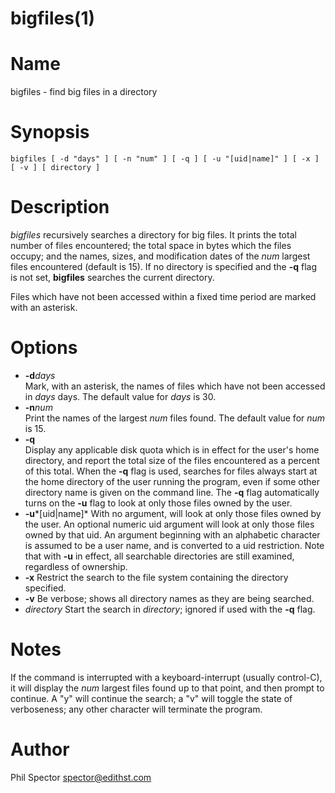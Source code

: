 # bigfiles(1)

# Name 

bigfiles - find big files in a directory

# Synopsis

```
bigfiles [ -d "days" ] [ -n "num" ] [ -q ] [ -u "[uid|name]" ] [ -x ] [ -v ] [ directory ]
```

# Description

*bigfiles* recursively searches a directory for big files. It prints the
total number of files encountered; the total space in bytes which the
files occupy; and the names, sizes, and  modification dates of the *num*
largest files encountered (default is 15). If no directory is specified
and the **-q** flag is not set, **bigfiles** searches the current
directory.

Files which have not been accessed within a fixed time period are marked
with an asterisk.

# Options


* **-d***days*  
  Mark, with an asterisk, the names of files which have not been accessed
  in *days* days.  The default value for *days* is 30.
* **-n***num*  
  Print the names of the largest *num* files found.  The default
  value for *num* is 15.
* **-q**  
  Display any applicable disk quota which is in effect for the user's
  home directory, and report the total size of the files encountered as a
  percent of this total. When the **-q** flag is used, searches for files
  always start at the home directory of the user running the program,
  even if some other directory name is given on the command line. The
  **-q** flag automatically turns on the **-u** flag to look at only
  those files owned by the user.
* **-u***[uid|name]*
  With no argument, will look at only those files owned by the user. An
  optional numeric uid argument will look at only those files owned by
  that uid. An argument beginning with an alphabetic character is assumed
  to be a user name, and is converted to a uid restriction. Note that
  with **-u** in effect, all searchable directories are still examined,
  regardless of ownership.
* **-x**
  Restrict the search to the file system containing the directory
  specified.
* **-v**
  Be verbose; shows all directory names as they are being searched.
* *directory*
  Start the search in *directory*; ignored if used with the **-q** flag.

# Notes

If the command is interrupted with a keyboard-interrupt (usually
control-C), it will display the *num* largest files found up to that
point, and then prompt to continue. A "y" will continue the search; a "v"
will toggle the state of verboseness; any other character will terminate
the program.

# Author

Phil Spector <spector@edithst.com>
